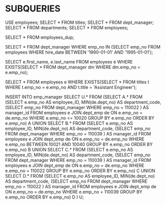 # SUBQUERIES


USE employees;
SELECT * FROM titles;
SELECT * FROM dept_manager;
SELECT * FROM departments;
SELECT * FROM employees;


SELECT * FROM employees_dup;


SELECT *
	FROM dept_manager
    WHERE emp_no IN (SELECT emp_no FROM employees WHERE hire_date BETWEEN '1990-01-01' AND '1995-01-01');
    
    
SELECT 
	e.first_name, e.last_name
    FROM
		employees e
	WHERE
    EXISTS(SELECT * FROM dept_manager dm WHERE dm.emp_no = e.emp_no);
    
SELECT 
	*
    FROM
		employees e
	WHERE
    EXISTS(SELECT * FROM titles t WHERE t.emp_no = e.emp_no AND t.title = 'Assistant Engineer');
    
INSERT INTO emp_manager SELECT U.* FROM 
	 (SELECT A.*
	 FROM
		(SELECT
			e.emp_no AS employee_ID,
			MIN(de.dept_no) AS department_code,
			(SELECT
					emp_no
				FROM dept_manager
				WHERE emp_no = 110022
			) AS manager_id
		FROM employees e
		JOIN dept_emp de ON e.emp_no = de.emp_no
		WHERE e.emp_no <= 10020
		GROUP BY e.emp_no
		ORDER BY e.emp_no) A
	UNION SELECT
		B.* 
	FROM
		(SELECT
			e.emp_no AS employee_ID,
			MIN(de.dept_no) AS department_code,
			(SELECT
					emp_no
				FROM dept_manager
				WHERE emp_no = 110039
			) AS manager_id
		FROM employees e
		JOIN dept_emp de ON e.emp_no = de.emp_no
		WHERE e.emp_no BETWEEN 10021 AND 10040
		GROUP BY e.emp_no
		ORDER BY e.emp_no) B
	UNION SELECT C.*
	FROM
		(SELECT 
			e.emp_no AS employee_ID,
			MIN(de.dept_no) AS department_code,
			(SELECT
					emp_no
				FROM dept_manager
				WHERE emp_no = 110039
			) AS manager_id
			FROM employees e
			JOIN dept_emp de ON e.emp_no = de.emp_no
			WHERE e.emp_no = 110022
			GROUP BY e.emp_no
			ORDER BY e.emp_no) C
	UNION SELECT D.*
	FROM
		(SELECT 
			e.emp_no AS employee_ID,
			MIN(de.dept_no) AS department_code,
			(SELECT
					emp_no
				FROM dept_manager
				WHERE emp_no = 110022
			) AS manager_id
			FROM employees e
			JOIN dept_emp de ON e.emp_no = de.emp_no
			WHERE e.emp_no = 110039
			GROUP BY e.emp_no
			ORDER BY e.emp_no) D
		) U;